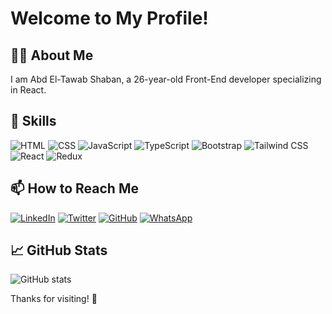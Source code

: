 # Welcome to My Profile!

## 🧑‍💻 About Me
I am Abd El-Tawab Shaban, a 26-year-old Front-End developer specializing in React.

## 🔧 Skills
![HTML](https://img.shields.io/badge/-HTML5-E34F26?logo=html5&logoColor=white&style=flat-square)
![CSS](https://img.shields.io/badge/-CSS3-1572B6?logo=css3&logoColor=white&style=flat-square)
![JavaScript](https://img.shields.io/badge/-JavaScript-F7DF1E?logo=javascript&logoColor=black&style=flat-square)
![TypeScript](https://img.shields.io/badge/-TypeScript-3178C6?logo=typescript&logoColor=white&style=flat-square)
![Bootstrap](https://img.shields.io/badge/-Bootstrap-563D7C?logo=bootstrap&logoColor=white&style=flat-square)
![Tailwind CSS](https://img.shields.io/badge/-Tailwind%20CSS-38B2AC?logo=tailwind-css&logoColor=white&style=flat-square)
![React](https://img.shields.io/badge/-React-61DAFB?logo=react&logoColor=white&style=flat-square)
![Redux](https://img.shields.io/badge/-Redux-764ABC?logo=redux&logoColor=white&style=flat-square)

## 📫 How to Reach Me
[![LinkedIn](https://img.shields.io/badge/-LinkedIn-0077B5?logo=linkedin&logoColor=white&style=flat-square)](https://www.linkedin.com/in/toba1337/)
[![Twitter](https://img.shields.io/badge/-Twitter-1DA1F2?logo=twitter&logoColor=white&style=flat-square)](https://x.com/scob13377)
[![GitHub](https://img.shields.io/badge/-GitHub-181717?logo=github&logoColor=white&style=flat-square)](https://github.com/scob337)
[![WhatsApp](https://img.shields.io/badge/-WhatsApp-25D366?logo=whatsapp&logoColor=white&style=flat-square)](https://wa.me/201206228285)


## 📈 GitHub Stats
![GitHub stats](https://github-readme-stats.vercel.app/api?username=scob337&show_icons=true&theme=radical)


Thanks for visiting! 🌟
